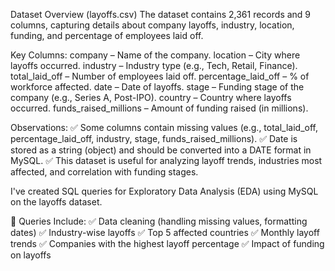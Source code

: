 Dataset Overview (layoffs.csv)
The dataset contains 2,361 records and 9 columns, capturing details about company layoffs, industry, location, funding, and percentage of employees laid off.

Key Columns:
company – Name of the company.
location – City where layoffs occurred.
industry – Industry type (e.g., Tech, Retail, Finance).
total_laid_off – Number of employees laid off.
percentage_laid_off – % of workforce affected.
date – Date of layoffs.
stage – Funding stage of the company (e.g., Series A, Post-IPO).
country – Country where layoffs occurred.
funds_raised_millions – Amount of funding raised (in millions).

Observations:
✅ Some columns contain missing values (e.g., total_laid_off, percentage_laid_off, industry, stage, funds_raised_millions).
✅ Date is stored as a string (object) and should be converted into a DATE format in MySQL.
✅ This dataset is useful for analyzing layoff trends, industries most affected, and correlation with funding stages.

I've created SQL queries for Exploratory Data Analysis (EDA) using MySQL on the layoffs dataset.

📌 Queries Include:
✅ Data cleaning (handling missing values, formatting dates)
✅ Industry-wise layoffs
✅ Top 5 affected countries
✅ Monthly layoff trends
✅ Companies with the highest layoff percentage
✅ Impact of funding on layoffs
